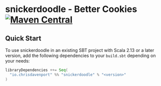 # snickerdoodle - Better Cookies [![Maven Central](https://maven-badges.herokuapp.com/maven-central/io.chrisdavenport/snickerdoodle_2.13/badge.svg)](https://maven-badges.herokuapp.com/maven-central/io.chrisdavenport/snickerdoodle_2.13)

## Quick Start

To use snickerdoodle in an existing SBT project with Scala 2.13 or a later version, add the following dependencies to your
`build.sbt` depending on your needs:

```scala
libraryDependencies ++= Seq(
  "io.chrisdavenport" %% "snickerdoodle" % "<version>"
)
```